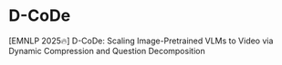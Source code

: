 # D-CoDe
[EMNLP 2025🔥] D-CoDe: Scaling Image-Pretrained VLMs to Video via Dynamic Compression and Question Decomposition

